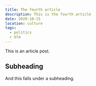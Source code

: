 ```yaml
---
title: The fourth article
description: This is the fourth article
date: 2020-10-15
location: culture
tags:
  - politics
  - blm
---
```

This is an article post.

## Subheading

And this falls under a subheading.
